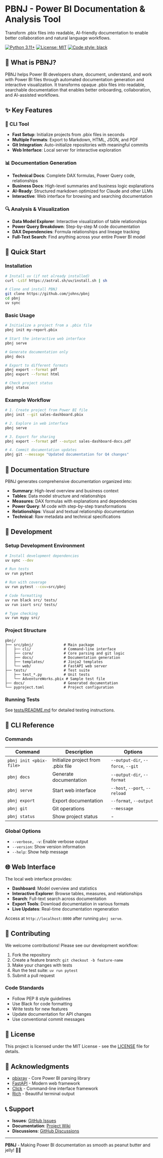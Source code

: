 # PBNJ - Power BI Documentation & Analysis Tool

Transform .pbix files into readable, AI-friendly documentation to enable better collaboration and natural language workflows.

[![Python 3.11+](https://img.shields.io/badge/python-3.11+-blue.svg)](https://www.python.org/downloads/)
[![License: MIT](https://img.shields.io/badge/License-MIT-yellow.svg)](https://opensource.org/licenses/MIT)
[![Code style: black](https://img.shields.io/badge/code%20style-black-000000.svg)](https://github.com/psf/black)

## 🎯 What is PBNJ?

PBNJ helps Power BI developers share, document, understand, and work with Power BI files through automated documentation generation and interactive visualization. It transforms opaque .pbix files into readable, searchable documentation that enables better onboarding, collaboration, and AI-assisted workflows.

## ✨ Key Features

### 🔧 CLI Tool
- **Fast Setup**: Initialize projects from .pbix files in seconds
- **Multiple Formats**: Export to Markdown, HTML, JSON, and PDF
- **Git Integration**: Auto-initialize repositories with meaningful commits
- **Web Interface**: Local server for interactive exploration

### 📊 Documentation Generation
- **Technical Docs**: Complete DAX formulas, Power Query code, relationships
- **Business Docs**: High-level summaries and business logic explanations
- **AI-Ready**: Structured markdown optimized for Claude and other LLMs
- **Interactive**: Web interface for browsing and searching documentation

### 🔍 Analysis & Visualization
- **Data Model Explorer**: Interactive visualization of table relationships
- **Power Query Breakdown**: Step-by-step M code documentation
- **DAX Dependencies**: Formula relationships and lineage tracking
- **Full-Text Search**: Find anything across your entire Power BI model

## 🚀 Quick Start

### Installation

```bash
# Install uv (if not already installed)
curl -LsSf https://astral.sh/uv/install.sh | sh

# Clone and install PBNJ
git clone https://github.com/johns/pbnj
cd pbnj
uv sync
```

### Basic Usage

```bash
# Initialize a project from a .pbix file
pbnj init my-report.pbix

# Start the interactive web interface
pbnj serve

# Generate documentation only
pbnj docs

# Export to different formats
pbnj export --format pdf
pbnj export --format html

# Check project status
pbnj status
```

### Example Workflow

```bash
# 1. Create project from Power BI file
pbnj init --git sales-dashboard.pbix

# 2. Explore in web interface
pbnj serve

# 3. Export for sharing
pbnj export --format pdf --output sales-dashboard-docs.pdf

# 4. Commit documentation updates
pbnj git --message "Updated documentation for Q4 changes"
```

## 📖 Documentation Structure

PBNJ generates comprehensive documentation organized into:

- **Summary**: High-level overview and business context
- **Tables**: Data model structure and relationships
- **Measures**: DAX formulas with explanations and dependencies
- **Power Query**: M code with step-by-step transformations
- **Relationships**: Visual and textual relationship documentation
- **Technical**: Raw metadata and technical specifications

## 🧪 Development

### Setup Development Environment

```bash
# Install development dependencies
uv sync --dev

# Run tests
uv run pytest

# Run with coverage
uv run pytest --cov=src/pbnj

# Code formatting
uv run black src/ tests/
uv run isort src/ tests/

# Type checking
uv run mypy src/
```

### Project Structure

```
pbnj/
├── src/pbnj/              # Main package
│   ├── cli/               # Command-line interface
│   ├── core/              # Core parsing and git logic
│   ├── docs/              # Documentation generation
│   ├── templates/         # Jinja2 templates
│   └── web/               # FastAPI web server
├── tests/                 # Test suite
│   ├── test_*.py          # Unit tests
│   └── AdventureWorks.pbix # Sample test file
├── docs/                  # Generated documentation
└── pyproject.toml         # Project configuration
```

### Running Tests

See [tests/README.md](tests/README.md) for detailed testing instructions.

## 🔧 CLI Reference

### Commands

| Command | Description | Options |
|---------|-------------|---------|
| `pbnj init <pbix-file>` | Initialize project from .pbix file | `--output-dir`, `--force`, `--git` |
| `pbnj docs` | Generate documentation | `--output-dir`, `--format` |
| `pbnj serve` | Start web interface | `--host`, `--port`, `--reload` |
| `pbnj export` | Export documentation | `--format`, `--output` |
| `pbnj git` | Git operations | `--message` |
| `pbnj status` | Show project status | - |

### Global Options

- `--verbose, -v`: Enable verbose output
- `--version`: Show version information
- `--help`: Show help message

## 🌐 Web Interface

The local web interface provides:

- **Dashboard**: Model overview and statistics
- **Interactive Explorer**: Browse tables, measures, and relationships
- **Search**: Full-text search across documentation
- **Export Tools**: Download documentation in various formats
- **Live Updates**: Real-time documentation regeneration

Access at `http://localhost:8000` after running `pbnj serve`.

## 🤝 Contributing

We welcome contributions! Please see our development workflow:

1. Fork the repository
2. Create a feature branch: `git checkout -b feature-name`
3. Make your changes with tests
4. Run the test suite: `uv run pytest`
5. Submit a pull request

### Code Standards

- Follow PEP 8 style guidelines
- Use Black for code formatting
- Write tests for new features
- Update documentation for API changes
- Use conventional commit messages

## 📄 License

This project is licensed under the MIT License - see the [LICENSE](LICENSE) file for details.

## 🙏 Acknowledgments

- [pbixray](https://github.com/pbixray/pbixray) - Core Power BI parsing library
- [FastAPI](https://fastapi.tiangolo.com/) - Modern web framework
- [Click](https://click.palletsprojects.com/) - Command-line interface framework
- [Rich](https://rich.readthedocs.io/) - Beautiful terminal output

## 📞 Support

- **Issues**: [GitHub Issues](https://github.com/johns/pbnj/issues)
- **Documentation**: [Project Wiki](https://github.com/johns/pbnj/wiki)
- **Discussions**: [GitHub Discussions](https://github.com/johns/pbnj/discussions)

---

**PBNJ** - Making Power BI documentation as smooth as peanut butter and jelly! 🥜🍇